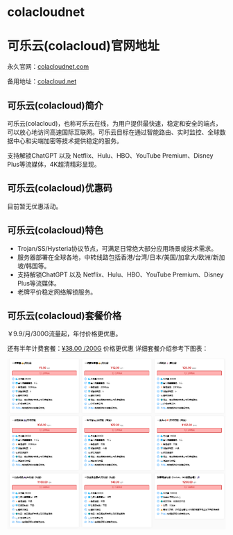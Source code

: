 # colacloudnet
# 可乐云(colacloud)官网地址

永久官网：[colacloudnet.com](https://user.colacloudnet.com/#/register?code=D9ARpoaE)

备用地址：[colacloud.net](https://user.colacloudnet.com/#/register?code=D9ARpoaE)

## 可乐云(colacloud)简介

可乐云(colacloud)，也称可乐云在线，为用户提供最快速，稳定和安全的端点，可以放心地访问高速国际互联网。可乐云目标在通过智能路由、实时监控、全球数据中心和尖端加密等技术提供稳定的服务。

支持解锁ChatGPT 以及 Netflix、Hulu、HBO、YouTube Premium、Disney Plus等流媒体，4K超清精彩呈现。

## 可乐云(colacloud)优惠码

目前暂无优惠活动。

## 可乐云(colacloud)特色

* Trojan/SS/Hysteria协议节点，可满足日常绝大部分应用场景或技术需求。
* 服务器部署在全球各地，中转线路包括香港/台湾/日本/美国/加拿大/欧洲/新加坡/韩国等。
* 支持解锁ChatGPT 以及 Netflix、Hulu、HBO、YouTube Premium、Disney Plus等流媒体。
* 老牌平价稳定网络解锁服务。

## 可乐云(colacloud)套餐价格

￥9.9/月/300G流量起，年付价格更优惠。

还有半年计费套餐：[¥38.00 /200G](https://user.colacloudnet.com/#/register?code=D9ARpoaE) 价格更优惠
详细套餐介绍参考下图表：

[![可乐云(colacloud)套餐价格](colacloudnet.jpg)](https://user.colacloudnet.com/#/register?code=D9ARpoaE)
